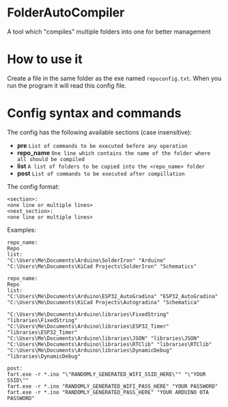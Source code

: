 # FolderAutoCompiler
A tool which "compiles" multiple folders into one for better management

# How to use it
Create a file in the same folder as the exe named `repoconfig.txt`. 
When you run the program it will read this config file.

# Config syntax and commands
The config has the following available sections (case insensitive):
 - **pre**        `List of commands to be executed before any operation`
 - **repo_name**  `One line which contains the name of the folder where all should be compiled`
 - **list**       `A list of folders to be copied into the <repo_name> folder`
 - **post**       `List of commands to be executed after compillation`
 
 The config format:
 
```
<section>:
<one line or multiple lines>
<next_section>:
<one line or multiple lines>
```
 
 Examples:
 
```
repo_name:
Repo
list:
"C:\Users\Me\Documents\Arduino\SolderIron" "Arduino"
"C:\Users\Me\Documents\KiCad Projects\SolderIron" "Schematics"
```
 
```
repo_name:
Repo
list:
"C:\Users\Me\Documents\Arduino\ESP32_AutoGradina" "ESP32_AutoGradina"
"C:\Users\Me\Documents\KiCad Projects\Autogradina" "Schematica"

"C:\Users\Me\Documents\Arduino\libraries\FixedString" "libraries\FixedString"
"C:\Users\Me\Documents\Arduino\libraries\ESP32_Timer" "libraries\ESP32_Timer"
"C:\Users\Me\Documents\Arduino\libraries\JSON" "libraries\JSON"
"C:\Users\Me\Documents\Arduino\libraries\RTClib" "libraries\RTClib"
"C:\Users\Me\Documents\Arduino\libraries\DynamicDebug" "libraries\DynamicDebug"

post:
fart.exe -r *.ino "\"RANDOMLY_GENERATED_WIFI_SSID_HERE\"" "\"YOUR SSID\""
fart.exe -r *.ino "RANDOMLY_GENERATED_WIFI_PASS_HERE" "YOUR PASSWORD"
fart.exe -r *.ino "RANDOMLY_GENERATED_PASS_HERE" "YOUR ARDUINO OTA PASSWORD"
```
